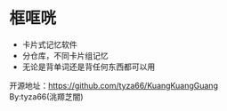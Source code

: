 # 框哐咣
 - 卡片式记忆软件
 - 分仓库，不同卡片组记忆
 - 无论是背单词还是背任何东西都可以用

开源地址：https://github.com/tyza66/KuangKuangGuang    
By:tyza66(洮羱芝闇)